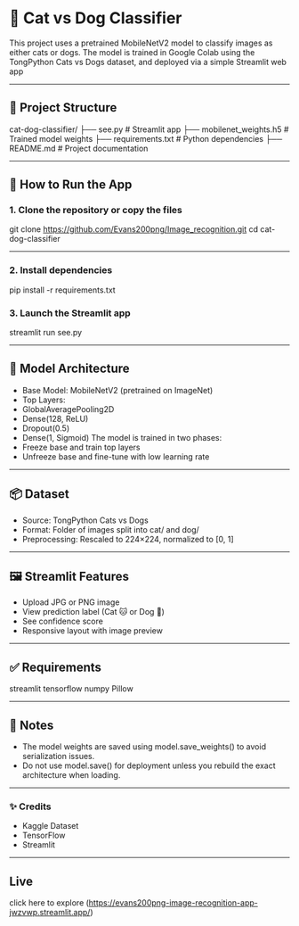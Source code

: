 # 🐾 Cat vs Dog Classifier
This project uses a pretrained MobileNetV2 model to classify images as either cats or dogs. The model is trained in Google Colab using the TongPython Cats vs Dogs dataset, and deployed via a simple Streamlit web app

---

## 📁 Project Structure
cat-dog-classifier/
├── see.py                  # Streamlit app
├── mobilenet_weights.h5    # Trained model weights
├── requirements.txt        # Python dependencies
├── README.md               # Project documentation

---

## 🚀 How to Run the App
### 1. Clone the repository or copy the files
git clone https://github.com/Evans200png/Image_recognition.git
cd cat-dog-classifier

---

### 2. Install dependencies
pip install -r requirements.txt


### 3. Launch the Streamlit app
streamlit run see.py

---

## 🧠 Model Architecture
- Base Model: MobileNetV2 (pretrained on ImageNet)
- Top Layers:
- GlobalAveragePooling2D
- Dense(128, ReLU)
- Dropout(0.5)
- Dense(1, Sigmoid)
The model is trained in two phases:
- Freeze base and train top layers
- Unfreeze base and fine-tune with low learning rate

---

## 📦 Dataset
- Source: TongPython Cats vs Dogs
- Format: Folder of images split into cat/ and dog/
- Preprocessing: Rescaled to 224×224, normalized to [0, 1]

---

## 🖼️ Streamlit Features
- Upload JPG or PNG image
- View prediction label (Cat 🐱 or Dog 🐶)
- See confidence score
- Responsive layout with image preview

---

## ✅ Requirements
streamlit
tensorflow
numpy
Pillow

---

## 📌 Notes
- The model weights are saved using model.save_weights() to avoid serialization issues.
- Do not use model.save() for deployment unless you rebuild the exact architecture when loading.

---

### ✨ Credits
- Kaggle Dataset
- TensorFlow
- Streamlit

---

## Live
click here to explore (https://evans200png-image-recognition-app-jwzvwp.streamlit.app/)
